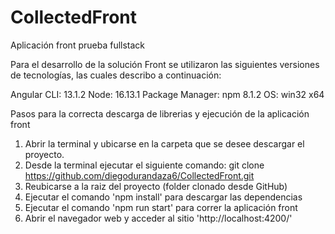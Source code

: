 # CollectedFront
Aplicación front prueba fullstack

Para el desarrollo de la solución Front se utilizaron las siguientes versiones de tecnologías, las cuales describo a continuación:

Angular CLI: 13.1.2
Node: 16.13.1
Package Manager: npm 8.1.2
OS: win32 x64

Pasos para la correcta descarga de librerias y ejecución de la aplicación front


1. Abrir la terminal y ubicarse en la carpeta que se desee descargar el proyecto.
2. Desde la terminal ejecutar el siguiente comando: git clone https://github.com/diegodurandaza6/CollectedFront.git
3. Reubicarse a la raiz del proyecto (folder clonado desde GitHub)
4. Ejecutar el comando 'npm install' para descargar las dependencias
5. Ejecutar el comando 'npm run start' para correr la aplicación front
6. Abrir el navegador web y acceder al sitio 'http://localhost:4200/' 